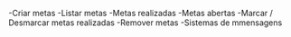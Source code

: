 -Criar metas
-Listar metas
    -Metas realizadas
    -Metas abertas
-Marcar / Desmarcar metas realizadas
-Remover metas
-Sistemas de mmensagens